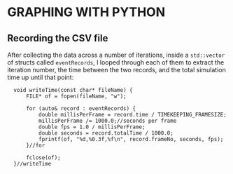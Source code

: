 GRAPHING WITH PYTHON
====================

## Recording the CSV file

After collecting the data across a number of iterations, inside a `std::vector` of structs called `eventRecords`, I looped through each of them to extract the iteration number, the time between the two records, and the total simulation time up until that point:

      void writeTime(const char* fileName) {
          FILE* of = fopen(fileName, "w");

          for (auto& record : eventRecords) {
              double millisPerFrame = record.time / TIMEKEEPING_FRAMESIZE;
              millisPerFrame /= 1000.0;//seconds per frame
              double fps = 1.0 / millisPerFrame;
              double seconds = record.totalTime / 1000.0;
              fprintf(of, "%d,%0.3f,%f\n", record.frameNo, seconds, fps);
          }//for

          fclose(of);
      }//writeTime
